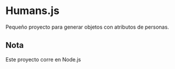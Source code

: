 # Humans.js
Pequeño proyecto  para generar objetos con atributos de personas.

## Nota
Este proyecto corre en Node.js
